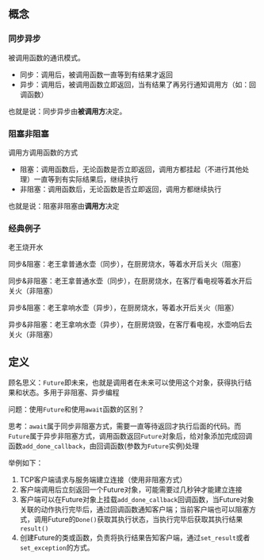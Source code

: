 ## 概念

### 同步异步

被调用函数的通讯模式。

- 同步：调用后，被调用函数一直等到有结果才返回
- 异步：调用后，被调用函数立即返回，当有结果了再另行通知调用方（如：回调函数）

也就是说：同步异步由**被调用方**决定。

### 阻塞非阻塞

调用方调用函数的方式

- 阻塞：调用函数后，无论函数是否立即返回，调用方都挂起（不进行其他处理）一直等到有实际结果后，继续执行
- 非阻塞：调用函数后，无论函数是否立即返回，调用方都继续执行

也就是说：阻塞非阻塞由**调用方**决定

### 经典例子

老王烧开水

同步&阻塞：老王拿普通水壶（同步），在厨房烧水，等着水开后关火（阻塞）

同步&非阻塞：老王拿普通水壶（同步），在厨房烧水，在客厅看电视等着水开后关火（非阻塞）

异步&阻塞：老王拿响水壶（异步），在厨房烧水，等着水开后关火（阻塞）

异步&非阻塞：老王拿响水壶（异步），在厨房烧毁，在客厅看电视，水壶响后去关火（非阻塞）

## 定义

顾名思义：`Future`即未来，也就是调用者在未来可以使用这个对象，获得执行结果和状态。多用于非阻塞、异步编程

问题：使用`Future`和使用`await`函数的区别？

思考：`await`属于同步非阻塞方式，需要一直等待返回才执行后面的代码。而`Future`属于异步非阻塞方式，调用函数返回`Future`对象后，给对象添加完成回调函数`add_done_callback`，由回调函数(参数为`Future`实例)处理

举例如下：

1. TCP客户端请求与服务端建立连接（使用非阻塞方式）
2. 客户端调用后立刻返回一个Future对象，可能需要过几秒钟才能建立连接
3. 客户端可以在Future对象上挂载`add_done_callback`回调函数，当Future对象关联的动作执行完毕后，通过回调函数通知客户端；当前客户端也可以阻塞方式，调用Future的`Done()`获取其执行状态，当执行完毕后获取其执行结果`result()`
4. 创建Future的类或函数，负责将执行结果告知客户端，通过`set_result`或者`set_exception`的方式。

